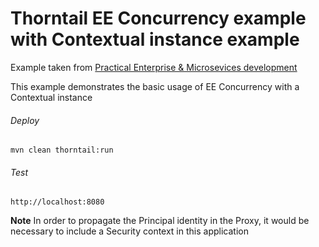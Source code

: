 Thorntail EE Concurrency example with Contextual instance example 
=====================================

Example taken from [Practical Enterprise & Microsevices development](http://www.itbuzzpress.com/ebooks/java-ee-7-development-on-wildfly.html)

This example demonstrates the basic usage of EE Concurrency with a Contextual instance 

###### Deploy
```shell
mvn clean thorntail:run
```
###### Test
```shell
http://localhost:8080 
```
**Note** In order to propagate the Principal identity in the Proxy, it would be necessary to include a Security context in this application

 
 
